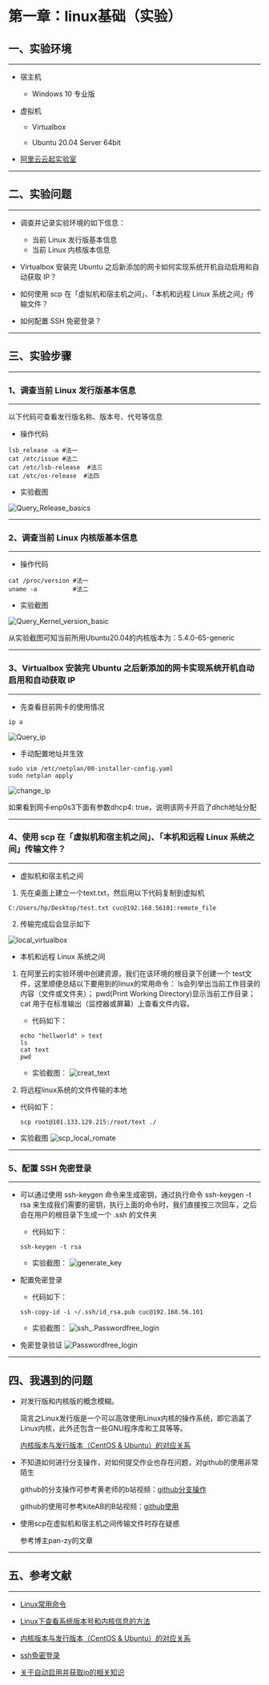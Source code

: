 # 第一章：linux基础（实验）

## 一、实验环境

---

- 宿主机

  - Windows 10 专业版

- 虚拟机
  
  - Virtualbox 
    
  - Ubuntu 20.04 Server 64bit

- [阿里云云起实验室](https://developer.aliyun.com/adc/scenario/exp/a12055b0e9e84e5692b05ae25d377ec0)

---

## 二、实验问题

---

- 调查并记录实验环境的如下信息：

  - 当前 Linux 发行版基本信息
  - 当前 Linux 内核版本信息

- Virtualbox 安装完 Ubuntu 之后新添加的网卡如何实现系统开机自动启用和自动获取 IP？

- 如何使用 scp 在「虚拟机和宿主机之间」、「本机和远程 Linux 系统之间」传输文件？

- 如何配置 SSH 免密登录？

---

## 三、实验步骤

---

### 1、调查当前 Linux 发行版基本信息

---

以下代码可查看发行版名称、版本号、代号等信息

- 操作代码

``` 
lsb_release -a #法一
cat /etc/issue #法二
cat /etc/lsb-release  #法三
cat /etc/os-release  #法四
```

- 实验截图

![Query_Release_basics](img/Query_Release_basics.png)

---

### 2、调查当前 Linux 内核版基本信息

---

- 操作代码

```
cat /proc/version #法一
uname -a          #法二
```

- 实验截图

![Query_Kernel_version_basic](img/Query_Kernel_version_basic.png)

从实验截图可知当前所用Ubuntu20.04的内核版本为：5.4.0-65-generic

---

### 3、Virtualbox 安装完 Ubuntu 之后新添加的网卡实现系统开机自动启用和自动获取 IP

---
- 先查看目前网卡的使用情况

```
ip a
```
![Query_ip](img/Query_ip.png)

- 手动配置地址并生效

``` 
sudo vim /etc/netplan/00-installer-config.yaml
sudo netplan apply

```
![change_ip](img/change_ip.png)

如果看到网卡enp0s3下面有参数dhcp4: true，说明该网卡开启了dhch地址分配

---

### 4、使用 scp 在「虚拟机和宿主机之间」、「本机和远程 Linux 系统之间」传输文件？

---

- 虚拟机和宿主机之间

1. 先在桌面上建立一个text.txt，然后用以下代码复制到虚拟机

```
C:/Users/hp/Desktop/test.txt cuc@192.168.56101:remote_file
```

2. 传输完成后会显示如下

![local_virtualbox](img/local_virtualbox.png)

- 本机和远程 Linux 系统之间

1. 在阿里云的实验环境中创建资源，我们在该环境的根目录下创建一个
test文件，这里顺便总结以下要用到的linux的常用命令：
ls会列举出当前工作目录的内容（文件或文件夹）；
pwd(Print Working Directory)显示当前工作目录；
cat 用于在标准输出（监控器或屏幕）上查看文件内容。

    - 代码如下：
    ```
    echo "hellworld" > text
    ls
    cat text
    pwd
    ```
    - 实验截图：
  ![creat_text](img/creat_text.png)

2. 将远程linux系统的文件传输的本地

- 代码如下：
  ```
  scp root@101.133.129.215:/root/text ./
  ```

- 实验截图
![scp_local_romate](img/scp_local_romate.png)

--- 

### 5、配置 SSH 免密登录

---

- 可以通过使用 ssh-keygen 命令来生成密钥，通过执行命令 ssh-keygen -t rsa 来生成我们需要的密钥，执行上面的命令时，我们直接按三次回车，之后会在用户的根目录下生成一个 .ssh 的文件夹
  - 代码如下：
  ```
  ssh-keygen -t rsa
  ```
  - 实验截图：
  ![generate_key](img/generate_key.png)

- 配置免密登录
  - 代码如下：
  ```
  ssh-copy-id -i ~/.ssh/id_rsa.pub cuc@192.168.56.101
  ```

  - 实验截图：
  ![ssh_.Passwordfree_login](img/ssh_.Passwordfree_login.png)

- 免密登录验证
![Passwordfree_login](img/Passwordfree_login.png)

---

## 四、我遇到的问题


- 对发行版和内核版的概念模糊。

  简言之Linux发行版是一个可以高效使用Linux内核的操作系统，即它涵盖了Linux内核，此外还包含一些GNU程序库和工具等等。

  [内核版本与发行版本（CentOS & Ubuntu）的对应关系](https://blog.csdn.net/zhaihaibo168/article/details/102673669)

- 不知道如何进行分支操作，对如何提交作业也存在问题，对github的使用非常陌生

  github的分支操作可参考黄老师的b站视频：[github分支操作](https://www.bilibili.com/video/BV1Hb4y1R7FE?p=30)

  github的使用可参考kiteAB的B站视频：[github使用](https://www.bilibili.com/video/BV1yo4y1d7UK?spm_id_from=333.337.search-card.all.click)

- 使用scp在虚拟机和宿主机之间传输文件时存在疑惑

  参考博主pan-zy的文章


---

## 五、参考文献

---

- [Linux常用命令](https://www.jianshu.com/p/0056d671ea6d)

- [Linux下查看系统版本号和内核信息的方法](https://blog.csdn.net/huoyuanshen/article/details/52870740)

- [内核版本与发行版本（CentOS & Ubuntu）的对应关系](https://blog.csdn.net/zhaihaibo168/article/details/102673669)

- [ssh免密登录](https://www.cnblogs.com/hanwen1014/p/9048717.html)

- [关于自动启用并获取ip的相关知识](https://blog.csdn.net/xiongyangg/article/details/110206220)
